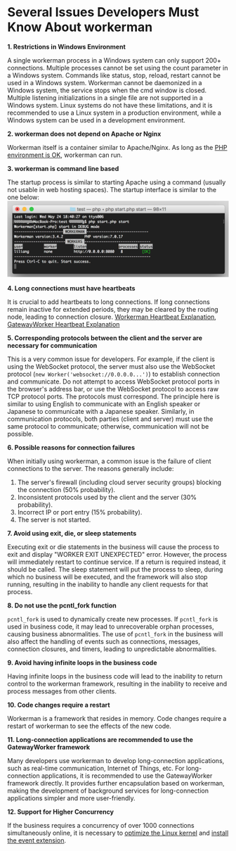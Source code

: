 # Several Issues Developers Must Know About workerman

**1. Restrictions in Windows Environment**

A single workerman process in a Windows system can only support 200+ connections.
Multiple processes cannot be set using the count parameter in a Windows system.
Commands like status, stop, reload, restart cannot be used in a Windows system.
Workerman cannot be daemonized in a Windows system, the service stops when the cmd window is closed.
Multiple listening initializations in a single file are not supported in a Windows system.
Linux systems do not have these limitations, and it is recommended to use a Linux system in a production environment, while a Windows system can be used in a development environment.

**2. workerman does not depend on Apache or Nginx**

Workerman itself is a container similar to Apache/Nginx. As long as the [PHP environment is OK](315116), workerman can run.

**3. workerman is command line based**

The startup process is similar to starting Apache using a command (usually not usable in web hosting spaces). The startup interface is similar to the one below:
![Startup Interface](image/screenshot_1495622774534.png)

**4. Long connections must have heartbeats**

It is crucial to add heartbeats to long connections. If long connections remain inactive for extended periods, they may be cleared by the routing node, leading to connection closure.
[Workerman Heartbeat Explanation](faq/heartbeat.md), [GatewayWorker Heartbeat Explanation](https://www.workerman.net/doc/gateway-worker/heartbeat.html)

**5. Corresponding protocols between the client and the server are necessary for communication**

This is a very common issue for developers. For example, if the client is using the WebSocket protocol, the server must also use the WebSocket protocol (`new Worker('websocket://0.0.0.0...')`) to establish connection and communicate. 
Do not attempt to access WebSocket protocol ports in the browser's address bar, or use the WebSocket protocol to access raw TCP protocol ports. The protocols must correspond.
The principle here is similar to using English to communicate with an English speaker or Japanese to communicate with a Japanese speaker. Similarly, in communication protocols, both parties (client and server) must use the same protocol to communicate; otherwise, communication will not be possible.

**6. Possible reasons for connection failures**

When initially using workerman, a common issue is the failure of client connections to the server. The reasons generally include:
1. The server's firewall (including cloud server security groups) blocking the connection (50% probability).
2. Inconsistent protocols used by the client and the server (30% probability).
3. Incorrect IP or port entry (15% probability).
4. The server is not started.

**7. Avoid using exit, die, or sleep statements**

Executing exit or die statements in the business will cause the process to exit and display "WORKER EXIT UNEXPECTED" error. However, the process will immediately restart to continue service. If a return is required instead, it should be called. The sleep statement will put the process to sleep, during which no business will be executed, and the framework will also stop running, resulting in the inability to handle any client requests for that process.

**8. Do not use the pcntl_fork function**

`pcntl_fork` is used to dynamically create new processes. If `pcntl_fork` is used in business code, it may lead to unrecoverable orphan processes, causing business abnormalities. The use of `pcntl_fork` in the business will also affect the handling of events such as connections, messages, connection closures, and timers, leading to unpredictable abnormalities.

**9. Avoid having infinite loops in the business code**

Having infinite loops in the business code will lead to the inability to return control to the workerman framework, resulting in the inability to receive and process messages from other clients.

**10. Code changes require a restart**

Workerman is a framework that resides in memory. Code changes require a restart of workerman to see the effects of the new code.

**11. Long-connection applications are recommended to use the GatewayWorker framework**

Many developers use workerman to develop long-connection applications, such as real-time communication, Internet of Things, etc. For long-connection applications, it is recommended to use the GatewayWorker framework directly. It provides further encapsulation based on workerman, making the development of background services for long-connection applications simpler and more user-friendly.

**12. Support for Higher Concurrency**

If the business requires a concurrency of over 1000 connections simultaneously online, it is necessary to [optimize the Linux kernel](appendices/kernel-optimization.md) and [install the event extension](appendices/install-extension.md).
